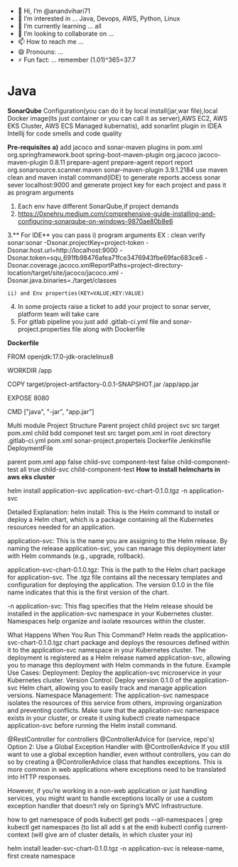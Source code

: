- 👋 Hi, I’m @anandvihari71
- 👀 I’m interested in ... Java, Devops, AWS, Python, Linux
- 🌱 I’m currently learning ... all
- 💞️ I’m looking to collaborate on ...
- 📫 How to reach me ...
- 😄 Pronouns: ...
- ⚡ Fun fact: ... remember (1.01)^365=37.7

<!---
anandvihari71/anandvihari71 is a ✨ special ✨ repository because its `README.md` (this file) appears on your GitHub profile.
You can click the Preview link to take a look at your changes.
--->

Java
========
**SonarQube** Configuration(you can do it by local install(jar,war file),local Docker image(its just container or you can call it as server),AWS EC2, AWS EKS Cluster, AWS ECS Managed kubernatis), add sonarlint plugin in IDEA Intellij for code smells and code quality

**Pre-requisites**
**a)** add jacoco and sonar-maven plugins in pom.xml
<build>
		<plugins>
			<plugin>
				<groupId>org.springframework.boot</groupId>
				<artifactId>spring-boot-maven-plugin</artifactId>
			</plugin>
			<plugin>
				<groupId>org.jacoco</groupId>
				<artifactId>jacoco-maven-plugin</artifactId>
				<version>0.8.11</version>
				<executions>
					<execution>
						<id>prepare-agent</id>
						<goals>
							<goal>prepare-agent</goal>
						</goals>
					</execution>
					<execution>
						<id>report</id>
						<goals>
							<goal>report</goal>
						</goals>
					</execution>
				</executions>
			</plugin>
			<plugin>
				<groupId>org.sonarsource.scanner.maven</groupId>
				<artifactId>sonar-maven-plugin</artifactId>
				<version>3.9.1.2184</version>
			</plugin>
		</plugins>
	</build>
 use maven clean and maven install command(IDE) to generate reports
access sonar sever localhost:9000 and generate project key for each project and pass it as program arguments
1. Each env have different SonarQube,if project demands
2. https://0xnehru.medium.com/comprehensive-guide-installing-and-configuring-sonarqube-on-windows-9870ae80b8e6

3.** For IDE** you can pass 
    i) program arguments EX : 
    clean verify sonar:sonar -Dsonar.projectKey=project-token -Dsonar.host.url=http://localhost:9000 -        
    Dsonar.token=squ_691fb98476afea71fce3476943fbe69fac683ce6 -Dsonar.coverage.jacoco.xmlReportPaths=project-directory-location/target/site/jacoco/jacoco.xml -Dsonar.java.binaries=./target/classes

    ii) and Env properties(KEY=VALUE;KEY:VALUE)

4. In some projects raise a ticket to add your project to sonar server, platform team will take care
5. For gitlab pipeline you just add .gitlab-ci.yml file and sonar-project.properties file along with Dockerfile

**Dockerfile**

FROM openjdk:17.0-jdk-oraclelinux8

WORKDIR /app

COPY target/project-artifactory-0.0.1-SNAPSHOT.jar /app/app.jar

EXPOSE 8080

CMD ["java", "-jar", "app.jar"]


Multi module Project Structure
Parent project
 child project svc
	src
	target
	pom.xml
 child bdd componet test
	src
	target
	pom.xml
in root directory
.gitlab-ci.yml
pom.xml
sonar-project.properteis
Dockerfile
Jenkinsfile
DeploymentFile


parent pom.xml
<profiles>
    <profile>
      <id>app</id>
      <activation>
        <activeByDefault>false</activeByDefault>
      </activation>
      <modules>
        <module>child-svc</module>
      </modules>
    </profile>
    <profile>
      <id>component-test</id>
      <activation>
        <activeByDefault>false</activeByDefault>
      </activation>
      <modules>
        <module>child-component-test</module>
      </modules>
    </profile>
    <profile>
      <id>all</id>
      <activation>
        <activeByDefault>true</activeByDefault>
      </activation>
      <modules>
        <module>child-svc</module>
        <module>child-component-test</module>
      </modules>
    </profile>
  </profiles>
**How to install helmcharts in aws eks cluster**

helm install application-svc application-svc-chart-0.1.0.tgz -n application-svc

Detailed Explanation:
helm install: This is the Helm command to install or deploy a Helm chart, which is a package containing all the Kubernetes resources needed for an application.

application-svc: This is the name you are assigning to the Helm release. By naming the release application-svc, you can manage this deployment later with Helm commands (e.g., upgrade, rollback).

application-svc-chart-0.1.0.tgz: This is the path to the Helm chart package for application-svc. The .tgz file contains all the necessary templates and configuration for deploying the application. The version 0.1.0 in the file name indicates that this is the first version of the chart.

-n application-svc: This flag specifies that the Helm release should be installed in the application-svc namespace in your Kubernetes cluster. Namespaces help organize and isolate resources within the cluster.

What Happens When You Run This Command?
Helm reads the application-svc-chart-0.1.0.tgz chart package and deploys the resources defined within it to the application-svc namespace in your Kubernetes cluster.
The deployment is registered as a Helm release named application-svc, allowing you to manage this deployment with Helm commands in the future.
Example Use Cases:
Deployment: Deploy the application-svc microservice in your Kubernetes cluster.
Version Control: Deploy version 0.1.0 of the application-svc Helm chart, allowing you to easily track and manage application versions.
Namespace Management: The application-svc namespace isolates the resources of this service from others, improving organization and preventing conflicts.
Make sure that the application-svc namespace exists in your cluster, or create it using kubectl create namespace application-svc before running the Helm install command.




@RestController for controllers @ControllerAdvice for (service, repo's)
Option 2: Use a Global Exception Handler with @ControllerAdvice
If you still want to use a global exception handler, even without controllers, you can do so by creating a @ControllerAdvice class that handles exceptions. This is more common in web applications where exceptions need to be translated into HTTP responses.

However, if you’re working in a non-web application or just handling services, you might want to handle exceptions locally or use a custom exception handler that doesn’t rely on Spring’s MVC infrastructure.

how to get namespace of pods
kubectl get pods --all-namespaces | grep <pod-name>
kubectl get namespaces   (to list all add s at the end)
kubectl config current-context       (will give arn of cluster details, in which cluster your in)

helm install <release-name> leader-svc-chart-0.1.0.tgz -n <namespace-name>
application-svc is release-name, first create  namespace
